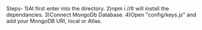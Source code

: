 Steps-
1)At first enter into the directory.
2)npm i                //It will install the dependancies.
3)Connect MongoDb Database.
4)Open "config/keys.js" and add your MongoDB URI, local or Atlas.
